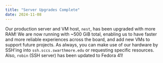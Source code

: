 ```yaml
---
title: "Server Upgrades Complete"
date: 2024-11-08
---
```


Our production server and VM host, `nest`, has been upgraded with more RAM! We are now running with ~500 GiB total, enabling us to 
have faster and more reliable experiences across the board, and add new VMs to support future projects. As always, you can make use 
of our hardware by SSH'ing into `ssh.sccs.swarthmore.edu` or requesting specific resources. Also, `robin` (SSH server) has been 
updated to Fedora 41!
